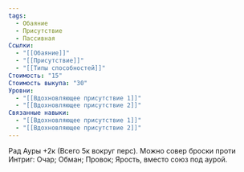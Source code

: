 ```yaml
---
tags:
  - Обаяние
  - Присутствие
  - Пассивная
Ссылки:
  - "[[Обаяние]]"
  - "[[Присутствие]]"
  - "[[Типы способностей]]"
Стоимость: "15"
Стоимость выкупа: "30"
Уровни:
  - "[[Вдохновляющее присутствие 1]]"
  - "[[Вдохновляющее присутствие 2]]"
Связанные навыки:
  - "[[Вдохновляющее присутствие 1]]"
  - "[[Вдохновляющее присутствие 2]]"
---
```

Рад Ауры +2к (Всего 5к вокруг перс). Можно совер броски проти Интриг: Очар; Обман; Провок; Ярость, вместо союз под аурой.